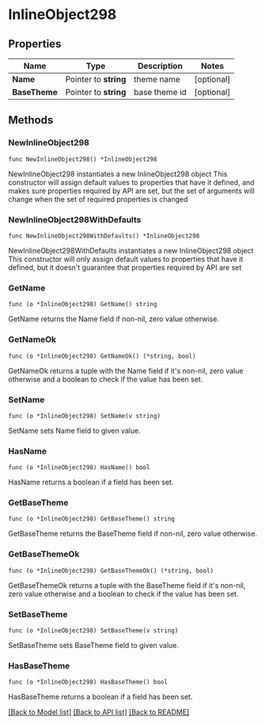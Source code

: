 # InlineObject298

## Properties

Name | Type | Description | Notes
------------ | ------------- | ------------- | -------------
**Name** | Pointer to **string** | theme name | [optional] 
**BaseTheme** | Pointer to **string** | base theme id  | [optional] 

## Methods

### NewInlineObject298

`func NewInlineObject298() *InlineObject298`

NewInlineObject298 instantiates a new InlineObject298 object
This constructor will assign default values to properties that have it defined,
and makes sure properties required by API are set, but the set of arguments
will change when the set of required properties is changed

### NewInlineObject298WithDefaults

`func NewInlineObject298WithDefaults() *InlineObject298`

NewInlineObject298WithDefaults instantiates a new InlineObject298 object
This constructor will only assign default values to properties that have it defined,
but it doesn't guarantee that properties required by API are set

### GetName

`func (o *InlineObject298) GetName() string`

GetName returns the Name field if non-nil, zero value otherwise.

### GetNameOk

`func (o *InlineObject298) GetNameOk() (*string, bool)`

GetNameOk returns a tuple with the Name field if it's non-nil, zero value otherwise
and a boolean to check if the value has been set.

### SetName

`func (o *InlineObject298) SetName(v string)`

SetName sets Name field to given value.

### HasName

`func (o *InlineObject298) HasName() bool`

HasName returns a boolean if a field has been set.

### GetBaseTheme

`func (o *InlineObject298) GetBaseTheme() string`

GetBaseTheme returns the BaseTheme field if non-nil, zero value otherwise.

### GetBaseThemeOk

`func (o *InlineObject298) GetBaseThemeOk() (*string, bool)`

GetBaseThemeOk returns a tuple with the BaseTheme field if it's non-nil, zero value otherwise
and a boolean to check if the value has been set.

### SetBaseTheme

`func (o *InlineObject298) SetBaseTheme(v string)`

SetBaseTheme sets BaseTheme field to given value.

### HasBaseTheme

`func (o *InlineObject298) HasBaseTheme() bool`

HasBaseTheme returns a boolean if a field has been set.


[[Back to Model list]](../README.md#documentation-for-models) [[Back to API list]](../README.md#documentation-for-api-endpoints) [[Back to README]](../README.md)


